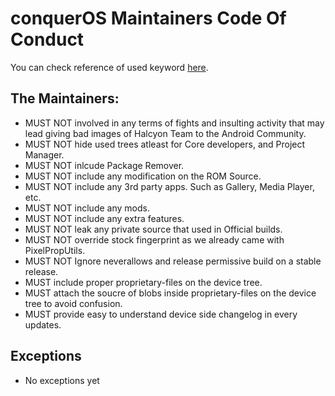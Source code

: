 # conquerOS Maintainers Code Of Conduct

You can check reference of used keyword [here](https://datatracker.ietf.org/doc/html/rfc2119).

## The Maintainers:
* MUST NOT involved in any terms of fights and insulting activity that may lead giving bad images of Halcyon Team to the Android Community.  
* MUST NOT hide used trees atleast for Core developers, and Project Manager.  
* MUST NOT inlcude Package Remover.  
* MUST NOT include any modification on the ROM Source.  
* MUST NOT include any 3rd party apps. Such as Gallery, Media Player, etc.  
* MUST NOT include any mods.  
* MUST NOT include any extra features.  
* MUST NOT leak any private source that used in Official builds.  
* MUST NOT override stock fingerprint as we already came with PixelPropUtils.  
* MUST NOT Ignore neverallows and release permissive build on a stable release.  
* MUST include proper proprietary-files on the device tree.  
* MUST attach the soucre of blobs inside proprietary-files on the device tree to avoid confusion.  
* MUST provide easy to understand device side changelog in every updates.  

## Exceptions
- No exceptions yet
